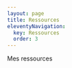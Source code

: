 ```yaml
---
layout: page
title: Ressources
eleventyNavigation:
  key: Ressources
  order: 3
---
```


Mes ressources
